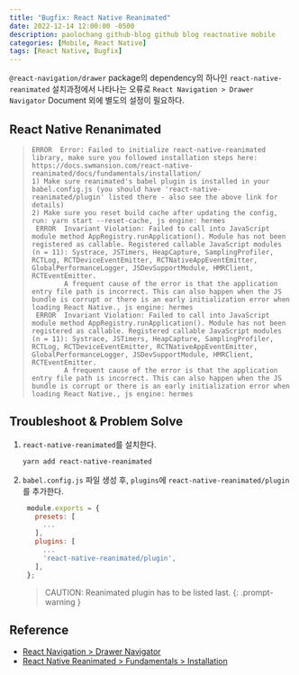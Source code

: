 ```yaml
---
title: "Bugfix: React Native Reanimated"
date: 2022-12-14 12:00:00 -0500
description: paolochang github-blog github blog reactnative mobile
categories: [Mobile, React Native]
tags: [React Native, Bugfix]
---
```


<style type='text/css'>
.rouge-code pre {
  overflow: auto !important;
  overflow-wrap: anywhere !important;
  white-space: pre-wrap;
}
</style>

`@react-navigation/drawer` package의 dependency의 하나인 `react-native-reanimated` 설치과정에서 나타나는 오류로 `React Navigation > Drawer Navigator` Document 외에 별도의 설정이 필요하다.

## React Native Renanimated

> ```
> ERROR  Error: Failed to initialize react-native-reanimated library, make sure you followed installation steps here: https://docs.swmansion.com/react-native-reanimated/docs/fundamentals/installation/
> 1) Make sure reanimated's babel plugin is installed in your babel.config.js (you should have 'react-native-reanimated/plugin' listed there - also see the above link for details)
> 2) Make sure you reset build cache after updating the config, run: yarn start --reset-cache, js engine: hermes
>  ERROR  Invariant Violation: Failed to call into JavaScript module method AppRegistry.runApplication(). Module has not been registered as callable. Registered callable JavaScript modules (n = 11): Systrace, JSTimers, HeapCapture, SamplingProfiler, RCTLog, RCTDeviceEventEmitter, RCTNativeAppEventEmitter, GlobalPerformanceLogger, JSDevSupportModule, HMRClient, RCTEventEmitter.
>         A frequent cause of the error is that the application entry file path is incorrect. This can also happen when the JS bundle is corrupt or there is an early initialization error when loading React Native., js engine: hermes
>  ERROR  Invariant Violation: Failed to call into JavaScript module method AppRegistry.runApplication(). Module has not been registered as callable. Registered callable JavaScript modules (n = 11): Systrace, JSTimers, HeapCapture, SamplingProfiler, RCTLog, RCTDeviceEventEmitter, RCTNativeAppEventEmitter, GlobalPerformanceLogger, JSDevSupportModule, HMRClient, RCTEventEmitter.
>         A frequent cause of the error is that the application entry file path is incorrect. This can also happen when the JS bundle is corrupt or there is an early initialization error when loading React Native., js engine: hermes
> ```

## Troubleshoot & Problem Solve

1. `react-native-reanimated`를 설치한다.

   ```sh
   yarn add react-native-reanimated
   ```

2. `babel.config.js` 파일 생성 후, `plugins`에 `react-native-reanimated/plugin`를 추가한다.

   ```js
    module.exports = {
      presets: [
        ...
      ],
      plugins: [
        ...
        'react-native-reanimated/plugin',
      ],
    };
   ```

   > CAUTION: Reanimated plugin has to be listed last.
   {: .prompt-warning }

## Reference

- [React Navigation > Drawer Navigator](https://reactnavigation.org/docs/drawer-navigator)
- [React Native Reanimated > Fundamentals > Installation](https://docs.swmansion.com/react-native-reanimated/docs/fundamentals/installation/)
